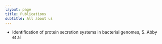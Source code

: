 ```yaml
---
layout: page
title: Publications
subtitle: All about us
---
```



- Identification of protein secretion systems in bacterial genomes, S. Abby et
  al
